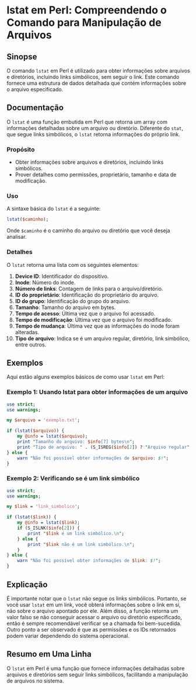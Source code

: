 <!--
Meta Description: # lstat em Perl: Compreendendo o Comando para Manipulação de Arquivos ## Sinopse O comando `lstat` em Perl é utilizado para obter informações sobre ar...
Meta Keywords: arquivo, lstat, link, informações, que
-->

# lstat em Perl: Compreendendo o Comando para Manipulação de Arquivos

## Sinopse
O comando `lstat` em Perl é utilizado para obter informações sobre arquivos e diretórios, incluindo links simbólicos, sem seguir o link. Este comando fornece uma estrutura de dados detalhada que contém informações sobre o arquivo especificado.

## Documentação
O `lstat` é uma função embutida em Perl que retorna um array com informações detalhadas sobre um arquivo ou diretório. Diferente do `stat`, que segue links simbólicos, o `lstat` retorna informações do próprio link.

### Propósito
- Obter informações sobre arquivos e diretórios, incluindo links simbólicos.
- Prover detalhes como permissões, proprietário, tamanho e data de modificação.

### Uso
A sintaxe básica do `lstat` é a seguinte:

```perl
lstat($caminho);
```

Onde `$caminho` é o caminho do arquivo ou diretório que você deseja analisar.

### Detalhes
O `lstat` retorna uma lista com os seguintes elementos:
1. **Device ID**: Identificador do dispositivo.
2. **Inode**: Número do inode.
3. **Número de links**: Contagem de links para o arquivo/diretório.
4. **ID do proprietário**: Identificação do proprietário do arquivo.
5. **ID do grupo**: Identificação do grupo do arquivo.
6. **Tamanho**: Tamanho do arquivo em bytes.
7. **Tempo de acesso**: Última vez que o arquivo foi acessado.
8. **Tempo de modificação**: Última vez que o arquivo foi modificado.
9. **Tempo de mudança**: Última vez que as informações do inode foram alteradas.
10. **Tipo de arquivo**: Indica se é um arquivo regular, diretório, link simbólico, entre outros.

## Exemplos
Aqui estão alguns exemplos básicos de como usar `lstat` em Perl:

### Exemplo 1: Usando lstat para obter informações de um arquivo
```perl
use strict;
use warnings;

my $arquivo = 'exemplo.txt';

if (lstat($arquivo)) {
    my @info = lstat($arquivo);
    print "Tamanho do arquivo: $info[7] bytes\n";
    print "Tipo de arquivo: " . (S_ISREG($info[2]) ? "Arquivo regular" : "Outro tipo") . "\n";
} else {
    warn "Não foi possível obter informações de $arquivo: $!";
}
```

### Exemplo 2: Verificando se é um link simbólico
```perl
use strict;
use warnings;

my $link = 'link_simbolico';

if (lstat($link)) {
    my @info = lstat($link);
    if (S_ISLNK($info[2])) {
        print "$link é um link simbólico.\n";
    } else {
        print "$link não é um link simbólico.\n";
    }
} else {
    warn "Não foi possível obter informações de $link: $!";
}
```

## Explicação
É importante notar que o `lstat` não segue os links simbólicos. Portanto, se você usar `lstat` em um link, você obterá informações sobre o link em si, não sobre o arquivo apontado por ele. Além disso, a função retorna um valor falso se não conseguir acessar o arquivo ou diretório especificado, então é sempre recomendável verificar se a chamada foi bem-sucedida. Outro ponto a ser observado é que as permissões e os IDs retornados podem variar dependendo do sistema operacional.

## Resumo em Uma Linha
O `lstat` em Perl é uma função que fornece informações detalhadas sobre arquivos e diretórios sem seguir links simbólicos, facilitando a manipulação de arquivos no sistema.